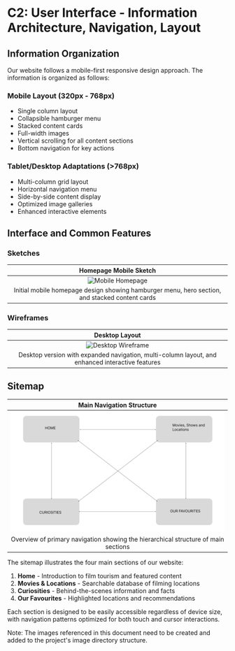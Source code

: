 # C2: User Interface - Information Architecture, Navigation, Layout

## Information Organization
Our website follows a mobile-first responsive design approach. The information is organized as follows:

### Mobile Layout (320px - 768px)
- Single column layout
- Collapsible hamburger menu
- Stacked content cards
- Full-width images
- Vertical scrolling for all content sections
- Bottom navigation for key actions

### Tablet/Desktop Adaptations (>768px)
- Multi-column grid layout
- Horizontal navigation menu
- Side-by-side content display
- Optimized image galleries
- Enhanced interactive elements

## Interface and Common Features

### Sketches

| Homepage Mobile Sketch | 
|:-------------------:|
| ![Mobile Homepage](../doc/images/sketches/mobile-home.jpg) | 
| Initial mobile homepage design showing hamburger menu, hero section, and stacked content cards | 
### Wireframes

| Desktop Layout | 
|:-------------:|
| ![Desktop Wireframe](../doc/images/wireframes/desktop.jpg) | 
| Desktop version with expanded navigation, multi-column layout, and enhanced interactive features | 
## Sitemap

| Main Navigation Structure |
|:-----------------------:|
| ![Main Sitemap](../doc/images/Flowchart.png) | 
| Overview of primary navigation showing the hierarchical structure of main sections | 

The sitemap illustrates the four main sections of our website:
1. **Home** - Introduction to film tourism and featured content
2. **Movies & Locations** - Searchable database of filming locations
3. **Curiosities** - Behind-the-scenes information and facts
4. **Our Favourites** - Highlighted locations and recommendations

Each section is designed to be easily accessible regardless of device size, with navigation patterns optimized for both touch and cursor interactions.

Note: The images referenced in this document need to be created and added to the project's image directory structure.
